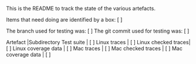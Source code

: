 This is the README to track the state of the various artefacts.

Items that need doing are identified by a box: [ ]

The branch used for testing was: [ ] 
The git commit used for testing was: [ ]

Artefact            |Subdirectory
Test suite          | [ ]
Linux traces        | [ ]
Linux checked traces| [ ]
Linux coverage data | [ ] 
Mac traces          | [ ]
Mac checked traces  | [ ]
Mac coverage data   | [ ]

